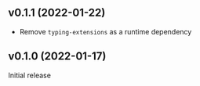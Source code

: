 v0.1.1 (2022-01-22)
-------------------
- Remove `typing-extensions` as a runtime dependency

v0.1.0 (2022-01-17)
-------------------
Initial release
